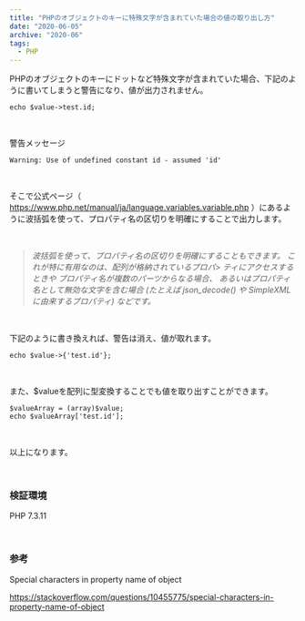 ```yaml
---
title: "PHPのオブジェクトのキーに特殊文字が含まれていた場合の値の取り出し方"
date: "2020-06-05"
archive: "2020-06"
tags:
  - PHP
---
```


PHPのオブジェクトのキーにドットなど特殊文字が含まれていた場合、下記のように書いてしまうと警告になり、値が出力されません。

    echo $value->test.id;

<br />

警告メッセージ

    Warning: Use of undefined constant id - assumed 'id'

<br />

そこで公式ページ（ https://www.php.net/manual/ja/language.variables.variable.php ）にあるように波括弧を使って、プロパティ名の区切りを明確にすることで出力します。

<br />

> *波括弧を使って、プロパティ名の区切りを明確にすることもできます。 これが特に有用なのは、配列が格納されているプロパ> ティにアクセスするときや プロパティ名が複数のパーツからなる場合、 あるいはプロパティ名として無効な文字を含む場合 (たとえば json_decode() や SimpleXML に由来するプロパティ) などです。*

<br />

下記のように書き換えれば、警告は消え、値が取れます。

    echo $value->{'test.id'};

<br />

また、$valueを配列に型変換することでも値を取り出すことができます。

    $valueArray = (array)$value;
    echo $valueArray['test.id'];

<br />

以上になります。

<br />

### 検証環境

PHP 7.3.11

<br />

### 参考

Special characters in property name of object

https://stackoverflow.com/questions/10455775/special-characters-in-property-name-of-object